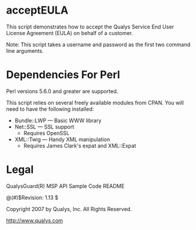 # acceptEULA

This script demonstrates how to accept the Qualys Service End User License Agreement (EULA) on behalf of a customer.

Note: This script takes a username and password as the first two command line arguments.

# Dependencies For Perl

Perl versions 5.6.0 and greater are supported. 

This script relies on several freely available modules from CPAN. You will need to have the following installed:

  * Bundle::LWP — Basic WWW library
  * Net::SSL — SSL support
      * Requires OpenSSL
  * XML::Twig — Handy XML manipulation
      * Requires James Clark's expat and XML::Expat

# Legal

QualysGuard(R) MSP API Sample Code README

@(#)$Revision: 1.13 $

Copyright 2007 by Qualys, Inc. All Rights Reserved.

http://www.qualys.com